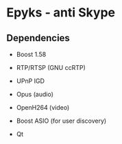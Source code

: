 # Epyks - anti Skype

## Dependencies
- Boost 1.58


- RTP/RTSP (GNU ccRTP)
- UPnP IGD
- Opus (audio)
- OpenH264 (video)
- Boost ASIO (for user discovery)
- Qt

